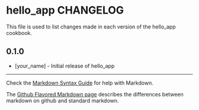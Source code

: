 hello_app CHANGELOG
===================

This file is used to list changes made in each version of the hello_app cookbook.

0.1.0
-----
- [your_name] - Initial release of hello_app

- - -
Check the [Markdown Syntax Guide](http://daringfireball.net/projects/markdown/syntax) for help with Markdown.

The [Github Flavored Markdown page](http://github.github.com/github-flavored-markdown/) describes the differences between markdown on github and standard markdown.
